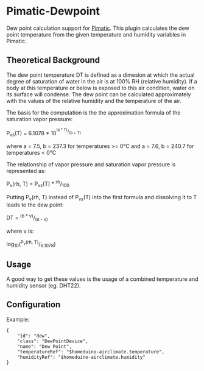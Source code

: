 # Pimatic-Dewpoint

Dew point calculation support for <a href="http://pimatic.org/">Pimatic</a>. 
This plugin calculates the dew point temperature from the given temperature and humidity 
variables in Pimatic. 

## Theoretical Background

The dew point temperature DT is defined as a dimesion at which the actual degree of saturation of water in the air is at 100% RH (relative humidity). If a body at this temperature or below is exposed to this air condition, water on its surface will condense.
The dew point can be calculated approximately with the values of the relative humidity and the temperature of the air. 

The basis for the computation is the the approximation formula of the saturation vapor pressure:

P<sub>vs</sub>(T) = 6.1078 * 10<sup><sup>(a * T)</sup>/<sub>(b + T)</sub></sup>

where a = 7.5, b = 237.3 for temperatures >= 0°C
  and a = 7.6, b = 240.7 for temperatures < 0°C

The relationship of vapor pressure and saturation vapor pressure is represented as:

P<sub>v</sub>(rh, T) = P<sub>vs</sub>(T) * <sup>rh</sup>/<sub>100</sub>

Putting P<sub>v</sub>(rh, T) instead of P<sub>vs</sub>(T) into the first formula and dissolving it to T leads to the dew point:

DT = <sup>(b * v)</sup>/<sub>(a - v)</sub>

where v is:

log<sub>10</sub>(<sup>P<sub>v</sub>(rh, T)</sup>/<sub>6.1078</sub>)


## Usage

A good way to get these values is the usage of a combined temperature and humidity sensor (eg. DHT22).



## Configuration

Example:

    {
        "id": "dew",
        "class": "DewPointDevice",
        "name": "Dew Point",
        "temperatureRef": "$homeduino-airclimate.temperature",
        "humidityRef": "$homeduino-airclimate.humidity"
    }
